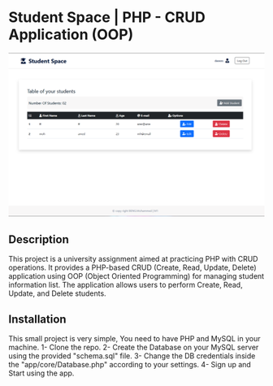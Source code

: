 # Student Space | PHP - CRUD Application (OOP)

![Alt Text](Screenshot.png)

## Description

This project is a university assignment aimed at practicing PHP with CRUD operations. It provides a PHP-based CRUD (Create, Read, Update, Delete) application using OOP (Object Oriented Programming) for managing student information list. The application allows users to perform Create, Read, Update, and Delete students.

## Installation

This small project is very simple, You need to have PHP and MySQL in your machine.
1- Clone the repo.
2- Create the Database on your MySQL server using the provided "schema.sql" file.
3- Change the DB credentials inside the "app/core/Database.php" according to your settings.
4- Sign up and Start using the app.
